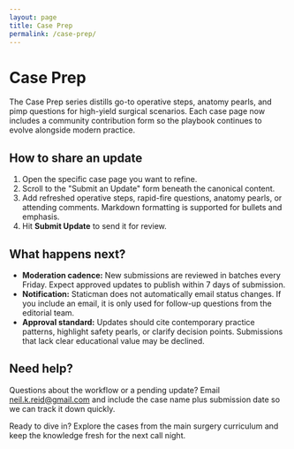 ```yaml
---
layout: page
title: Case Prep
permalink: /case-prep/
---
```


# Case Prep

The Case Prep series distills go-to operative steps, anatomy pearls, and pimp questions for high-yield surgical scenarios. Each case page now includes a community contribution form so the playbook continues to evolve alongside modern practice.

## How to share an update

1. Open the specific case page you want to refine.
2. Scroll to the "Submit an Update" form beneath the canonical content.
3. Add refreshed operative steps, rapid-fire questions, anatomy pearls, or attending comments. Markdown formatting is supported for bullets and emphasis.
4. Hit **Submit Update** to send it for review.

## What happens next?

- **Moderation cadence:** New submissions are reviewed in batches every Friday. Expect approved updates to publish within 7 days of submission.
- **Notification:** Staticman does not automatically email status changes. If you include an email, it is only used for follow-up questions from the editorial team.
- **Approval standard:** Updates should cite contemporary practice patterns, highlight safety pearls, or clarify decision points. Submissions that lack clear educational value may be declined.

## Need help?

Questions about the workflow or a pending update? Email [neil.k.reid@gmail.com](mailto:neil.k.reid@gmail.com) and include the case name plus submission date so we can track it down quickly.

Ready to dive in? Explore the cases from the main surgery curriculum and keep the knowledge fresh for the next call night.
